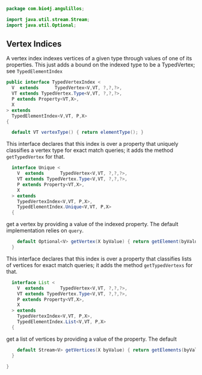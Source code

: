 
```java
package com.bio4j.angulillos;

import java.util.stream.Stream;
import java.util.Optional;
```


## Vertex Indices

A vertex index indexes vertices of a given type through values of one of its properties. This just adds a bound on the indexed type to be a TypedVertex; see `TypedElementIndex`


```java
public interface TypedVertexIndex <
  V  extends      TypedVertex<V,VT, ?,?,?>,
  VT extends TypedVertex.Type<V,VT, ?,?,?>,
  P extends Property<VT,X>,
  X
> extends
  TypedElementIndex<V,VT, P,X>
{

  default VT vertexType() { return elementType(); }
```

This interface declares that this index is over a property that uniquely classifies a vertex type for exact match queries; it adds the method `getTypedVertex` for that.

```java
  interface Unique <
    V  extends      TypedVertex<V,VT, ?,?,?>,
    VT extends TypedVertex.Type<V,VT, ?,?,?>,
    P extends Property<VT,X>,
    X
  > extends
    TypedVertexIndex<V,VT, P,X>,
    TypedElementIndex.Unique<V,VT, P,X>
  {
```

get a vertex by providing a value of the indexed property. The default implementation relies on `query`.

```java
    default Optional<V> getVertex(X byValue) { return getElement(byValue); }
  }
```

This interface declares that this index is over a property that classifies lists of vertices for exact match queries; it adds the method `getTypedVertexs` for that.

```java
  interface List <
    V  extends      TypedVertex<V,VT, ?,?,?>,
    VT extends TypedVertex.Type<V,VT, ?,?,?>,
    P extends Property<VT,X>,
    X
  > extends
    TypedVertexIndex<V,VT, P,X>,
    TypedElementIndex.List<V,VT, P,X>
  {
```

get a list of vertices by providing a value of the property. The default

```java
    default Stream<V> getVertices(X byValue) { return getElements(byValue); }
  }

}

```




[test/java/com/bio4j/angulillos/Twitter.java]: ../../../../../test/java/com/bio4j/angulillos/Twitter.java.md
[test/java/com/bio4j/angulillos/TwitterGraphTestSuite.java]: ../../../../../test/java/com/bio4j/angulillos/TwitterGraphTestSuite.java.md
[main/java/com/bio4j/angulillos/TypedElement.java]: TypedElement.java.md
[main/java/com/bio4j/angulillos/Arity.java]: Arity.java.md
[main/java/com/bio4j/angulillos/UntypedGraphSchema.java]: UntypedGraphSchema.java.md
[main/java/com/bio4j/angulillos/AnyElementType.java]: AnyElementType.java.md
[main/java/com/bio4j/angulillos/UntypedGraph.java]: UntypedGraph.java.md
[main/java/com/bio4j/angulillos/TypedEdgeIndex.java]: TypedEdgeIndex.java.md
[main/java/com/bio4j/angulillos/Labeled.java]: Labeled.java.md
[main/java/com/bio4j/angulillos/TypedVertex.java]: TypedVertex.java.md
[main/java/com/bio4j/angulillos/TypedEdge.java]: TypedEdge.java.md
[main/java/com/bio4j/angulillos/TypedVertexIndex.java]: TypedVertexIndex.java.md
[main/java/com/bio4j/angulillos/conversions.java]: conversions.java.md
[main/java/com/bio4j/angulillos/TypedVertexQuery.java]: TypedVertexQuery.java.md
[main/java/com/bio4j/angulillos/QueryPredicate.java]: QueryPredicate.java.md
[main/java/com/bio4j/angulillos/AnyEdgeType.java]: AnyEdgeType.java.md
[main/java/com/bio4j/angulillos/TypedGraph.java]: TypedGraph.java.md
[main/java/com/bio4j/angulillos/AnyProperty.java]: AnyProperty.java.md
[main/java/com/bio4j/angulillos/AnyVertexType.java]: AnyVertexType.java.md
[main/java/com/bio4j/angulillos/TypedElementIndex.java]: TypedElementIndex.java.md
[main/java/com/bio4j/angulillos/Property.java]: Property.java.md